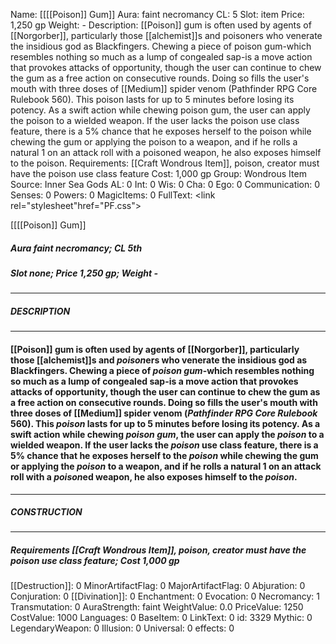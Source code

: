 Name: [[[[Poison]] Gum]]
Aura: faint necromancy
CL: 5
Slot: item
Price: 1,250 gp
Weight: -
Description: [[Poison]] gum is often used by agents of [[Norgorber]], particularly those [[alchemist]]s and poisoners who venerate the insidious god as Blackfingers. Chewing a piece of poison gum-which resembles nothing so much as a lump of congealed sap-is a move action that provokes attacks of opportunity, though the user can continue to chew the gum as a free action on consecutive rounds. Doing so fills the user's mouth with three doses of [[Medium]] spider venom (Pathfinder RPG Core Rulebook 560). This poison lasts for up to 5 minutes before losing its potency. As a swift action while chewing poison gum, the user can apply the poison to a wielded weapon. If the user lacks the poison use class feature, there is a 5% chance that he exposes herself to the poison while chewing the gum or applying the poison to a weapon, and if he rolls a natural 1 on an attack roll with a poisoned weapon, he also exposes himself to the poison.
Requirements: [[Craft Wondrous Item]], poison, creator must have the poison use class feature
Cost: 1,000 gp
Group: Wondrous Item
Source: Inner Sea Gods
AL: 0
Int: 0
Wis: 0
Cha: 0
Ego: 0
Communication: 0
Senses: 0
Powers: 0
MagicItems: 0
FullText: <link rel="stylesheet"href="PF.css"><div class="heading"><p class="alignleft">[[[[Poison]] Gum]]</p><div style="clear: both;"></div></div><div><h5><b>Aura </b>faint necromancy; <b>CL </b>5th</h5><h5><b>Slot </b>none; <b>Price </b>1,250 gp; <b>Weight </b>-</h5></div><hr/><div><h5><b>DESCRIPTION</b></h5></div><hr/><div><h4><p>[[Poison]] gum is often used by agents of [[Norgorber]], particularly those [[alchemist]]s and <i>poison</i>ers who venerate the insidious god as Blackfingers. Chewing a piece of <i><i>poison</i> gum</i>-which resembles nothing so much as a lump of congealed sap-is a move action that provokes attacks of opportunity, though the user can continue to chew the gum as a free action on consecutive rounds. Doing so fills the user's mouth with three doses of [[Medium]] spider venom (<i>Pathfinder RPG Core Rulebook</i> 560). This <i>poison</i> lasts for up to 5 minutes before losing its potency. As a swift action while chewing <i><i>poison</i> gum</i>, the user can apply the <i>poison</i> to a wielded weapon. If the user lacks the <i>poison</i> use class feature, there is a 5% chance that he exposes herself to the <i>poison</i> while chewing the gum or applying the <i>poison</i> to a weapon, and if he rolls a natural 1 on an attack roll with a <i>poison</i>ed weapon, he also exposes himself to the <i>poison</i>.</p></h4></div><hr/><div><h5><b>CONSTRUCTION</b></h5></div><hr/><div><h5><b>Requirements </b>[[Craft Wondrous Item]], <i>poison</i>, creator must have the <i>poison</i> use class feature; <b>Cost </b>1,000 gp</h5></div>
[[Destruction]]: 0
MinorArtifactFlag: 0
MajorArtifactFlag: 0
Abjuration: 0
Conjuration: 0
[[Divination]]: 0
Enchantment: 0
Evocation: 0
Necromancy: 1
Transmutation: 0
AuraStrength: faint
WeightValue: 0.0
PriceValue: 1250
CostValue: 1000
Languages: 0
BaseItem: 0
LinkText: 0
id: 3329
Mythic: 0
LegendaryWeapon: 0
Illusion: 0
Universal: 0
effects: 0

